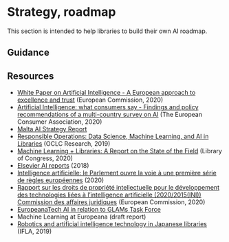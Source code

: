 # Strategy, roadmap 
This section is intended to help libraries to build their own AI roadmap.


## Guidance

## Resources
- [White Paper on Artificial Intelligence - A European approach to excellence and trust](https://ec.europa.eu/info/sites/info/files/commission-white-paper-artificial-intelligence-feb2020_en.pdf) (European Commission, 2020)
- [Artificial Intelligence:
what consumers say - Findings and policy recommendations of a multi-country survey on AI](http://www.beuc.eu/publications/beuc-x-2020-078_artificial_intelligence_what_consumers_say_report.pdf?utm_source=POLITICO.EU&utm_campaign=5a7d137f82-EMAIL_CAMPAIGN_2020_09_09_08_59&utm_medium=email&utm_term=0_10959edeb5-5a7d137f82-190598416) (The European Consumer Association, 2020)
- [Malta AI Strategy Report](https://ec.europa.eu/knowledge4policy/ai-watch/malta-ai-strategy-report_en)
- [Responsible Operations: Data Science, Machine Learning, and AI in Libraries](https://www.oclc.org/research/publications/2019/oclcresearch-responsible-operations-data-science-machine-learning-ai.html) (OCLC Research, 2019)
- [Machine Learning + Libraries: A Report on the State of the Field](https://blogs.loc.gov/thesignal/2020/07/machine-learning-libraries-a-report-on-the-state-of-the-field/) (Library of Congress, 2020)
- [Elsevier AI reports](https://www.elsevier.com/research-intelligence/resource-library/ai-report) (2018)
- [Intelligence artificielle: le Parlement ouvre la voie à une première série de règles européennes](https://www.europarl.europa.eu/news/fr/press-room/20201016IPR89544/) (2020)
- [Rapport sur les droits de propriété intellectuelle pour le développement des technologies liées à l’intelligence artificielle (2020/2015(INI))
Commission des affaires juridiques](https://www.europarl.europa.eu/doceo/document/A-9-2020-0176_FR.pdf) (European Commission, 2020)
- [EuropeanaTech AI in relation to GLAMs Task Force](https://pro.europeana.eu/post/task-force-publishes-artificial-intelligence-in-glams-survey-results)
- Machine Learning at Europeana (draft report)
- [Robotics and artificial intelligence technology in Japanese libraries](http://library.ifla.org/2695/1/s08-2019-harada-en.pdf) (IFLA, 2019)
